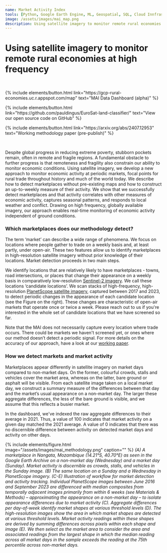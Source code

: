 ```yaml
---
name: Market Activity Index
tools: [Python, Google Earth Engine, ML, Geospatial, SQL, Cloud Innfrastructure]
image: /assets/images/mai_map.png
description: Using satellite imagery to monitor remote rural economies at high frequency
---
```


# Using satellite imagery to monitor remote rural economies at high frequency

&nbsp;
<p>
{% include elements/button.html link="https://gcp-rural-economies.uc.r.appspot.com/map" text="MAI Data Dashboard (alpha)" %}
</p>
<p>
{% include elements/button.html link="https://github.com/pauldingus/EuroSat-land-classifier/" text="View our open source code on GitHub" %}
</p>
<p>
{% include elements/button.html link="https://arxiv.org/abs/2407.12953" text="Working methodology paper (pre-publish)" %}
</p>

&nbsp;

Despite global progress in reducing extreme poverty, stubborn pockets remain, often in remote and fragile regions. A fundamental obstacle to further progress is that remoteness and fragility also constrain our ability to monitor economic conditions. Using satellite imagery, we develop a new approach to monitor economic activity at periodic markets, focal points for rural trade throughout history and much of the world today. We describe how to detect marketplaces without pre-existing maps and how to construct an up-to-weekly measure of their activity. We show that we successfully detect marketplaces and that activity correlates with other measures of economic activity, captures seasonal patterns, and responds to local weather and conflict. Drawing on high frequency, globally available imagery, our approach enables real-time monitoring of economic activity independent of ground conditions.

### Which marketplaces does our methodology detect?

The term ‘market’ can describe a wide range of phenomena. We focus on locations where people gather to trade on a weekly basis and, at least partly, under open-air. These two features allow us to identify marketplaces in high-resolution satellite imagery without prior knowledge of their locations. Market detection proceeds in two main steps.

We identify locations that are relatively likely to have marketplaces - towns, road intersections, or places that change their appearance on a weekly basis in comparatively low-resolution [Sentinel-2 imagery](https://developers.google.com/earth-engine/datasets/catalog/sentinel). We call these locations ‘candidate locations’. We scan stacks of high-frequency, high-resolution [PlanetScope satellite imagery](https://developers.planet.com/docs/data/planetscope/), captured between 2017 and 2023, to detect periodic changes in the appearance of each candidate location (see the Figure on the right). These changes are characteristic of open-air markets that operate once or twice a week. Please reach out to us if you're interested in the whole set of candidate locations that we have screened so far.

Note that the MAI does not necessarily capture every location where trade occurs. There could be markets we haven't screened yet, or ones where our method doesn’t detect a periodic signal. For more details on the accuracy of our approach, have a look at our [working paper](https://arxiv.org/abs/2407.12953).

### How we detect markets and market activity

Marketplaces appear differently in satellite imagery on market days compared to non-market days. On the former, colourful crowds, stalls and vehicles cover the market area, whereas on the latter, bare ground or asphalt will be visible. From each satellite image taken on a local market day, we construct a summary measure of the differences between that day and the market’s usual appearance on a non-market day. The larger these aggregate differences, the less of the bare ground is visible, and we assume that this reflects a busier market.

In the dashboard, we've indexed the raw aggregate differences to their average in 2021. Thus, a value of 100 indicates that market activity on a given day matched the 2021 average. A value of 0 indicates that there was no discernible difference between activity on detected market days and activity on other days.

{% include elements/figure.html image="/assets/images/mai_methodology.png" caption="" %}
*(A) A marketplace in Nangata, Mozambique (14.21°S, 40.70°E) as seen in the Google Earth Archive on a non-market day (Wednesday) and a market day (Sunday). Market activity is discernible as crowds, stalls, and vehicles in the Sunday image. (B) The same location on a Sunday and a Wednesday in PlanetScope imagery. (C-E) Illustration of workflow for market detection and activity tracking. Individual PlanetScope images between June 2016 and September 2023 are differenced with median composites from temporally adjacent images primarily from within 6 weeks (see Materials & Methods) – approximating the appearance on a non-market day – to isolate appearance differences due to market activity (C). Aggregate differences per day-of-week identify market shapes at various threshold levels (D). The high-resolution images show the area in which market shapes are detected at various threshold levels. Market activity readings within these shapes are derived by summing differences across pixels within each shape and image (E). We then select as the market area to consider the area and associated readings from the largest shape in which the median reading across all market days in the sample exceeds the reading at the 75th percentile across non-market days.*